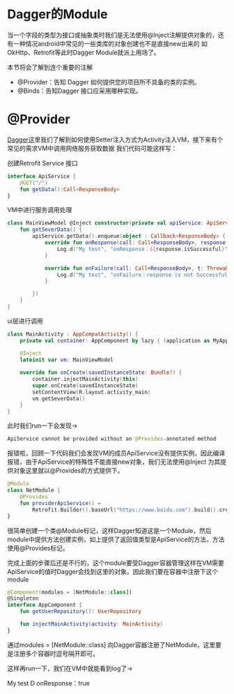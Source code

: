 # Dagger的Module

当一个字段的类型为接口或抽象类时我们是无法使用@Inject注解提供对象的，还有一种情况android中常见的一些类库的对象创建也不是直接new出来的
如OkHttp、Retrofit等此时Dagger Module就派上用场了。

本节将会了解到连个重要的注解

- @Provider：告知 Dagger 如何提供您的项目所不具备的类的实例。
- @Binds：告知Dagger 接口应采用哪种实现。

# @Provider

[Dagger](./4、Dagger的setter注入.md)这里我们了解到如何使用Setter注入方式为Activity注入VM，接下来有个常见的需求VM中调用网络服务获取数据
我们代码可能这样写：

创建Retrofit Service 接口
```kotlin
interface ApiService {
    @GET("/")
    fun getData():Call<ResponseBody>
}
```

VM中进行服务调用处理

```kotlin
class MainViewModel @Inject constructor(private val apiService: ApiService) {
    fun getSeverData() {
        apiService.getData().enqueue(object : Callback<ResponseBody> {
            override fun onResponse(call: Call<ResponseBody>, response: Response<ResponseBody>) {
                Log.d("My test", "onResponse：${response.isSuccessful}")
            }

            override fun onFailure(call: Call<ResponseBody>, t: Throwable) {
                Log.d("My test", "onFailure：response is not Successful ")
            }

        })
    }
}
```
ui层进行调用

```kotlin
class MainActivity : AppCompatActivity() {
    private val container: AppComponent by lazy { (application as MyApplication).getContainer() }

    @Inject
    lateinit var vm: MainViewModel
    
    override fun onCreate(savedInstanceState: Bundle?) {
        container.injectMainActivity(this)
        super.onCreate(savedInstanceState)
        setContentView(R.layout.activity_main)
        vm.getSeverData()
    }
}
```

此时我们run一下会发现->

```kotlin
ApiService cannot be provided without an @Provides-annotated method
```
报错啦，回顾一下代码我们会发现VM的成员ApiService没有提供实例，因此编译报错，由于ApiService的特殊性不能直接new对象，我们无法使用@Inject
为其提供对象这里就以@Provides的方式提供下。

```kotlin
@Module
class NetModule {
    @Provides
    fun providerApiService() =
        Retrofit.Builder().baseUrl("https://www.baidu.com").build().create(ApiService::class.java)
}
```
很简单创建一个类@Module标记，这样Dagger知道这是一个Module，然后module中提供方法创建实例，如上提供了返回值类型是ApiService的方法，方法使用@Provides标记。

完成上面的步骤后还是不行的，这个module要受Dagger容器管理这样在VM需要ApiService的值时Dagger会找到这里的对象。因此我们要在容器中注册下这个module

```kotlin
@Component(modules = [NetModule::class])
@Singleton
interface AppComponent {
    fun getUserRepository(): UserRepository

    fun injectMainActivity(activity: MainActivity)
}
```
通过modules = [NetModule::class] 向Dagger容器注册了NetModule，这里要是注册多个容器时逗号隔开即可。

这样再run一下，我们在VM中就能看到log了->

My test  D  onResponse：true